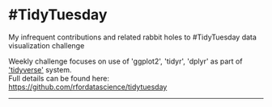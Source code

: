 # #TidyTuesday
My infrequent contributions and related rabbit holes to #TidyTuesday data visualization challenge 

Weekly challenge focuses on use of 'ggplot2', 'tidyr', 'dplyr' as part of ['tidyverse'](https://www.tidyverse.org/) system.   
Full details can be found here: https://github.com/rfordatascience/tidytuesday 

----------------
